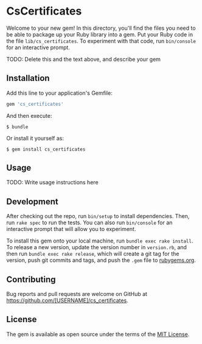 # CsCertificates

Welcome to your new gem! In this directory, you'll find the files you need to be able to package up your Ruby library into a gem. Put your Ruby code in the file `lib/cs_certificates`. To experiment with that code, run `bin/console` for an interactive prompt.

TODO: Delete this and the text above, and describe your gem

## Installation

Add this line to your application's Gemfile:

```ruby
gem 'cs_certificates'
```

And then execute:

    $ bundle

Or install it yourself as:

    $ gem install cs_certificates

## Usage

TODO: Write usage instructions here

## Development

After checking out the repo, run `bin/setup` to install dependencies. Then, run `rake spec` to run the tests. You can also run `bin/console` for an interactive prompt that will allow you to experiment.

To install this gem onto your local machine, run `bundle exec rake install`. To release a new version, update the version number in `version.rb`, and then run `bundle exec rake release`, which will create a git tag for the version, push git commits and tags, and push the `.gem` file to [rubygems.org](https://rubygems.org).

## Contributing

Bug reports and pull requests are welcome on GitHub at https://github.com/[USERNAME]/cs_certificates.

## License

The gem is available as open source under the terms of the [MIT License](https://opensource.org/licenses/MIT).
